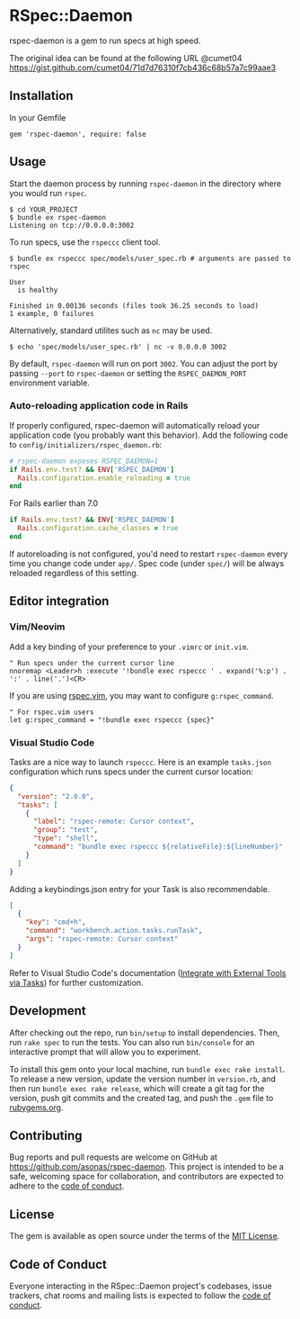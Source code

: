 # RSpec::Daemon

rspec-daemon is a gem to run specs at high speed.

The original idea can be found at the following URL @cumet04
https://gist.github.com/cumet04/71d7d76310f7cb436c68b57a7c99aae3

## Installation

In your Gemfile

```
gem 'rspec-daemon', require: false
```

## Usage

Start the daemon process by running `rspec-daemon` in the directory where you would run `rspec`.

```
$ cd YOUR_PROJECT
$ bundle ex rspec-daemon
Listening on tcp://0.0.0.0:3002
```

To run specs, use the `rspeccc` client tool.

```
$ bundle ex rspeccc spec/models/user_spec.rb # arguments are passed to rspec

User
  is healthy

Finished in 0.00136 seconds (files took 36.25 seconds to load)
1 example, 0 failures
```

Alternatively, standard utilites such as `nc` may be used.

```
$ echo 'spec/models/user_spec.rb' | nc -v 0.0.0.0 3002
```

By default, `rspec-daemon` will run on port `3002`. You can adjust the port by passing `--port` to `rspec-daemon` or setting the `RSPEC_DAEMON_PORT` environment variable.

### Auto-reloading application code in Rails

If properly configured, rspec-daemon will automatically reload your application code (you probably want this behavior).
Add the following code to `config/initializers/rspec_daemon.rb`:

```ruby
# rspec-daemon exposes RSPEC_DAEMON=1
if Rails.env.test? && ENV['RSPEC_DAEMON']
  Rails.configuration.enable_reloading = true
end
```

For Rails earlier than 7.0

```ruby
if Rails.env.test? && ENV['RSPEC_DAEMON']
  Rails.configuration.cache_classes = true
end
```

If autoreloading is not configured, you'd need to restart `rspec-daemon` every time you change code under `app/`.
Spec code (under `spec/`) will be always reloaded regardless of this setting.

## Editor integration

### Vim/Neovim

Add a key binding of your preference to your `.vimrc` or `init.vim`.

```vim
" Run specs under the current cursor line
nnoremap <Leader>h :execute '!bundle exec rspeccc ' . expand('%:p') . ':' . line('.')<CR>
```

If you are using [rspec.vim](https://github.com/thoughtbot/vim-rspec), you may want to configure `g:rspec_command`.

```vim
" For rspec.vim users
let g:rspec_command = "!bundle exec rspeccc {spec}"
```

### Visual Studio Code

Tasks are a nice way to launch `rspeccc`.
Here is an example `tasks.json` configuration which runs specs under the current cursor location:

```json
{
  "version": "2.0.0",
  "tasks": [
    {
      "label": "rspec-remote: Cursor context",
      "group": "test",
      "type": "shell",
      "command": "bundle exec rspeccc ${relativeFile}:${lineNumber}"
    }
  ]
}
```

Adding a keybindings.json entry for your Task is also recommendable.

```json
[
  {
    "key": "cmd+h",
    "command": "workbench.action.tasks.runTask",
    "args": "rspec-remote: Cursor context"
  }
]
```

Refer to Visual Studio Code's documentation ([Integrate with External Tools via Tasks](https://go.microsoft.com/fwlink/?LinkId=733558)) for further customization.

## Development

After checking out the repo, run `bin/setup` to install dependencies. Then, run `rake spec` to run the tests. You can also run `bin/console` for an interactive prompt that will allow you to experiment.

To install this gem onto your local machine, run `bundle exec rake install`. To release a new version, update the version number in `version.rb`, and then run `bundle exec rake release`, which will create a git tag for the version, push git commits and the created tag, and push the `.gem` file to [rubygems.org](https://rubygems.org).

## Contributing

Bug reports and pull requests are welcome on GitHub at https://github.com/asonas/rspec-daemon. This project is intended to be a safe, welcoming space for collaboration, and contributors are expected to adhere to the [code of conduct](https://github.com/asonas/rspec-daemon/blob/master/CODE_OF_CONDUCT.md).

## License

The gem is available as open source under the terms of the [MIT License](https://opensource.org/licenses/MIT).

## Code of Conduct

Everyone interacting in the RSpec::Daemon project's codebases, issue trackers, chat rooms and mailing lists is expected to follow the [code of conduct](https://github.com/asonas/rspec-daemon/blob/master/CODE_OF_CONDUCT.md).
